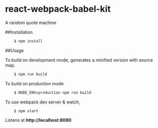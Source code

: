 # react-webpack-babel-kit

A random quote machine

##Installation 

```bash
    $ npm install 
```

##Usage

To build on development mode, generates a minified version with source map.

```bash
    $ npm run build
```

To build on production mode

```bash
    $ NODE_ENV=production npm run build
```

To use webpack dev server & watch,

```bash
    $ npm start
```

Listens at **http://localhost:8080** 